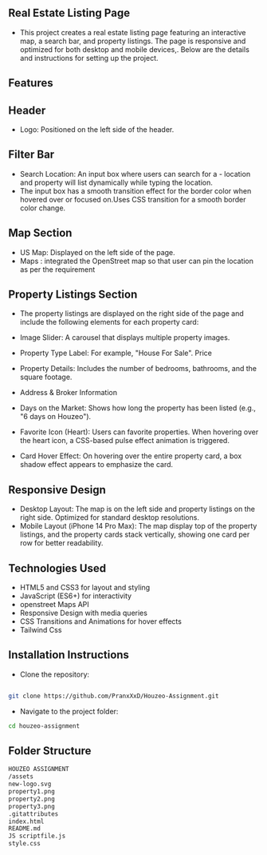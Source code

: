 

## Real Estate Listing Page

- This project creates a real estate listing page featuring an interactive map, a search bar, and property listings. The page is responsive and optimized for both desktop and mobile devices,. Below are the details and instructions for setting up the project.
## Features
## Header
- Logo: Positioned on the left side of the header.
## Filter Bar
- Search Location: An input box where users can search for a - location and property will list dynamically while typing the location. 
- The input box has a smooth transition effect for the border color when hovered over or focused on.Uses CSS transition for a smooth border color change.
## Map Section
- US Map: Displayed on the left side of the page.
- Maps : integrated the OpenStreet map so that user can pin the location as per the requirement
## Property Listings Section
- The property listings are displayed on the right side of the page and include the following elements for each property card:

- Image Slider: A carousel that displays multiple property images.
- Property Type Label: For example, "House For Sale". Price
- Property Details: Includes the number of bedrooms, bathrooms, and the square footage.
- Address & Broker Information
- Days on the Market: Shows how long the property has been listed (e.g., "6 days on Houzeo").
- Favorite Icon (Heart): Users can favorite properties. When hovering over the heart icon, a CSS-based pulse effect animation is triggered.
- Card Hover Effect: On hovering over the entire property card, a box shadow effect appears to emphasize the card.


## Responsive Design

- Desktop Layout: The map is on the left side and property listings on the right side. Optimized for standard desktop resolutions.
- Mobile Layout (iPhone 14 Pro Max): The map display top of the property listings, and the property cards stack vertically, showing one card per row for better readability.
## Technologies Used

- HTML5 and CSS3 for layout and styling
- JavaScript (ES6+) for interactivity
- openstreet Maps API
- Responsive Design with media queries
- CSS Transitions and Animations for hover effects
- Tailwind Css
 ## Installation Instructions
- Clone the repository:
```bash

git clone https://github.com/PranxXxD/Houzeo-Assignment.git

```

- Navigate to the project folder:

```bash
cd houzeo-assignment

```

## Folder Structure

```bash
HOUZEO ASSIGNMENT
/assets
new-logo.svg
property1.png
property2.png
property3.png
.gitattributes
index.html
README.md
JS scriptfile.js
style.css

```
    